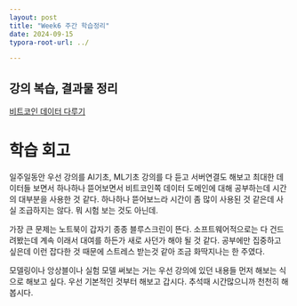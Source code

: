 ```yaml
---
layout: post
title: "Week6 주간 학습정리"
date: 2024-09-15
typora-root-url: ../

---
```


## 강의 복습, 결과물 정리



[비트코인 데이터 다루기](https://ardkyer.github.io/2024/09/11/%EB%B9%84%ED%8A%B8%EC%BD%94%EC%9D%B8-%EB%8D%B0%EC%9D%B4%ED%84%B0-%EB%8B%A4%EB%A3%A8%EA%B8%B0.html)

# 학습 회고

일주일동안 우선 강의를 AI기초, ML기초 강의를 다 듣고 서버연결도 해보고 최대한 데이터들 보면서 하나하나 뜯어보면서 비트코인쪽 데이터 도메인에 대해 공부하는데 시간의 대부분을 사용한 것 같다. 하나하나 뜯어보느라 시간이 좀 많이 사용된 것 같은데 사실 조급하지는 않다. 뭐 시험 보는 것도 아닌데. 

가장 큰 문제는 노트북이 갑자기 종종 블루스크린이 뜬다. 소프트웨어적으로는 다 건드려봤는데 계속 이래서 대여를 하든가 새로 사던가 해야 될 것 같다. 공부에만 집중하고 싶은데 이런 잡다한 것 때문에 스트레스 받는것 같아 조금 화딱지나는 한 주였다. 



모델링이나 앙상블이나 실험 모델 써보는 거는 우선 강의에 있던 내용들 먼저 해보는 식으로 해보고 싶다. 우선 기본적인 것부터 해보고 갑시다. 추석때 시간많으니까 천천히 해봅시다. 



